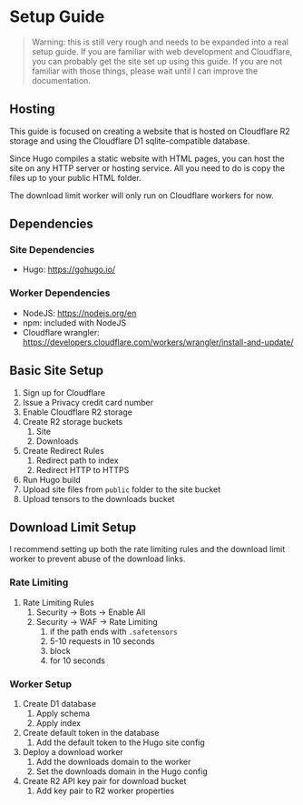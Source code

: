 # Setup Guide

> Warning: this is still very rough and needs to be expanded into a real setup guide.
> If you are familiar with web development and Cloudflare, you can probably get the site
> set up using this guide. If you are not familiar with those things, please wait until
> I can improve the documentation.

## Hosting

This guide is focused on creating a website that is hosted on Cloudflare R2 storage and
using the Cloudflare D1 sqlite-compatible database.

Since Hugo compiles a static website with HTML pages, you can host the site on any HTTP
server or hosting service. All you need to do is copy the files up to your public HTML
folder.

The download limit worker will only run on Cloudflare workers for now.

## Dependencies

### Site Dependencies

- Hugo: https://gohugo.io/

### Worker Dependencies

- NodeJS: https://nodejs.org/en
- npm: included with NodeJS
- Cloudflare wrangler: https://developers.cloudflare.com/workers/wrangler/install-and-update/

## Basic Site Setup

1. Sign up for Cloudflare
2. Issue a Privacy credit card number
3. Enable Cloudflare R2 storage
4. Create R2 storage buckets
    1. Site
    2. Downloads
5. Create Redirect Rules
    1. Redirect path to index
    2. Redirect HTTP to HTTPS
6. Run Hugo build
7. Upload site files from `public` folder to the site bucket
8. Upload tensors to the downloads bucket

## Download Limit Setup

I recommend setting up both the rate limiting rules and the download limit worker
to prevent abuse of the download links.

### Rate Limiting

1. Rate Limiting Rules
    1. Security -> Bots -> Enable All
    2. Security -> WAF -> Rate Limiting
        1. if the path ends with `.safetensors`
        2. 5-10 requests in 10 seconds
        3. block
        4. for 10 seconds

### Worker Setup

1. Create D1 database
    1. Apply schema
    2. Apply index
2. Create default token in the database
     1. Add the default token to the Hugo site config
3. Deploy a download worker
    1. Add the downloads domain to the worker
    2. Set the downloads domain in the Hugo config
4. Create R2 API key pair for download bucket
     1. Add key pair to R2 worker properties
